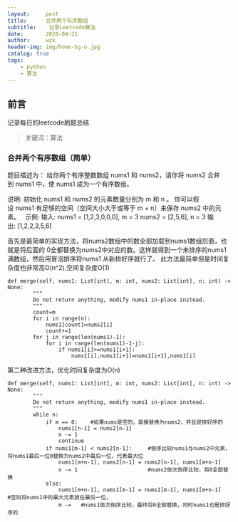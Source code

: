 ```yaml
---
layout:     post
title:      合并两个有序数组
subtitle:    记录Leetcode算法
date:       2020-04-21
author:     wzk
header-img: img/home-bg-o.jpg
catalog: true
tags:
    - python
    - 算法
---
```


## 前言

记录每日的leetcode刷题总结



>关键词：算法

### 合并两个有序数组（简单）
题目描述为：
给你两个有序整数数组 nums1 和 nums2，请你将 nums2 合并到 nums1 中，使 nums1 成为一个有序数组。

说明:
初始化 nums1 和 nums2 的元素数量分别为 m 和 n 。
你可以假设 nums1 有足够的空间（空间大小大于或等于 m + n）来保存 nums2 中的元素。
 
示例:
输入:
nums1 = [1,2,3,0,0,0], m = 3
nums2 = [2,5,6],       n = 3
输出: [1,2,2,3,5,6]  

首先是最简单的实现方法，将nums2数组中的数全部加载到nums1数组后面，也就是将后面的
0全都替换为nums2中对应的数。这样就得到一个未排序的nums1满数组，然后用冒泡排序将nums1
从新排好序就行了。
此方法最简单但是时间复杂度也非常高O(n^2),空间复杂度O(1)
```
def merge(self, nums1: List[int], m: int, nums2: List[int], n: int) -> None:
        """
        Do not return anything, modify nums1 in-place instead.
        """
        count=m
        for i in range(n):
            nums1[count]=nums2[i]
            count+=1
        for j in range(len(nums1)-1):
            for i in range(len(nums1)-1-j):
                if nums1[i]>=nums1[i+1]:
                    nums1[i],nums1[i+1]=nums1[i+1],nums1[i]
```

第二种改进方法，优化时间复杂度为O(n)
```
def merge(self, nums1: List[int], m: int, nums2: List[int], n: int) -> None:
        """
        Do not return anything, modify nums1 in-place instead.
        """
        while n:
            if m == 0:    #如果nums是空的，直接替换为nums2，并且是排好序的              
                nums1[n-1] = nums2[n-1]
                n -= 1
                continue
            if nums1[m-1] < nums2[n-1]:     #倒序比较nums1与nums2中元素，将nums1最后一位0替换为nums2中最后一位，代表最大位
                nums1[m+n-1], nums2[n-1] = nums2[n-1], nums1[m+n-1]
                n -= 1						#nums2依次倒序比较，将0全部替换
            else:
                nums1[m+n-1], nums1[m-1] = nums1[m-1], nums1[m+n-1]   #否则将nums1中的最大元素放在最后一位，
                m -=   #nums1依次倒序比较，最终将0全部替换，同时nums1也是排好序的
```


 

